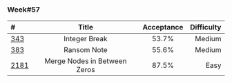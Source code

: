 
### Week#57

| # | Title | Acceptance | Difficulty
| :------------ |:---------------:| :-----:| -----:|
| [343](https://leetcode.com/problems/integer-break/) | Integer Break | 53.7%| Medium |
| [383](https://leetcode.com/problems/ransom-note/) | Ransom Note | 55.6% | Medium |
| [2181](https://leetcode.com/problems/merge-nodes-in-between-zeros/) | Merge Nodes in Between Zeros | 87.5% | Easy |
